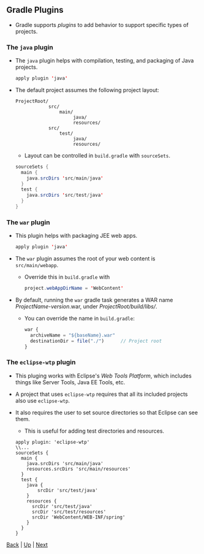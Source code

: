 ## Gradle Plugins

* Gradle supports *plugins* to add behavior to support specific types of projects.

### The `java` plugin

* The `java` plugin helps with compilation, testing, and packaging of Java projects.

  ```java
  apply plugin 'java'
  ```

* The default project assumes the following project layout:

  ```
  ProjectRoot/
              src/
                  main/
                       java/
                       resources/
              src/
                  test/
                       java/
                       resources/
  ```

  * Layout can be controlled in `build.gradle` with `sourceSets`.

  ```java
  sourceSets {
    main {
      java.srcDirs 'src/main/java'
    }
    test {
      java.srcDirs 'src/test/java'
    }
  }
  ```

### The `war` plugin

* This plugin helps with packaging JEE web apps.

  ```java
  apply plugin 'java'
  ```

* The `war` plugin assumes the root of your web content is `src/main/webapp`.

  * Override this in `build.gradle` with 

    ```java
    project.webAppDirName = 'WebContent'
    ```

* By default, running the `war` gradle task generates a WAR name _ProjectName_-_version_.war, under _ProjectRoot/build/libs/_.

  * You can override the name in `build.gradle`:

    ```js
    war {
      archiveName = "${baseName}.war"
      destinationDir = file("./")      // Project root
    }
    ```

### The `eclipse-wtp` plugin

* This pluging works with Eclipse's _Web Tools Platform_, which includes things like Server Tools, Java EE Tools, etc.

* A project that uses `eclipse-wtp` requires that all its included projects also use `eclipse-wtp`.

* It also requires the user to set source directories so that Eclipse can see them.

  * This is useful for adding test directories and resources.

  ```
  apply plugin: 'eclipse-wtp'
  \\...
  sourceSets {
    main {
      java.srcDirs 'src/main/java'
      resources.srcDirs 'src/main/resources'
    }
    test {
      java {
  		  srcDir 'src/test/java'
  	  }
      resources {
        srcDir 'src/test/java'
        srcDir 'src/test/resources'
        srcDir 'WebContent/WEB-INF/spring'
      }
    }
  }
  ```

[Back](02_gradleConfig.md) | [Up](../README.md) | [Next](04_gradleProjects.md)
